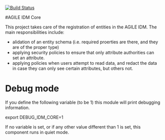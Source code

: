 [![Build Status](https://travis-ci.org/Agile-IoT/agile-idm-core.svg?branch=master)](https://travis-ci.org/Agile-IoT/agile-idm-core)

#AGILE IDM Core

This project takes care of the registration of entities in the AGILE IDM.
The main responsibilities include:
* alidation of an entity schema (i.e. required proerties are there, and they are of the proper type)
* applying security policies to ensure that only attribute authorities can set an attribute.
* applying policies when users attempt to read data, and redact the data in case they can only see certain attributes, but others not.


# Debug mode

If you define the following variable (to be 1) this module will print debugging information.

export DEBUG_IDM_CORE=1

If no variable is set, or if any other value different than 1 is set, this component runs in quiet mode.
